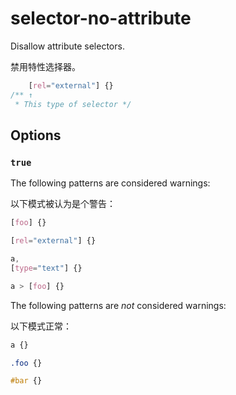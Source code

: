 # selector-no-attribute

Disallow attribute selectors.

禁用特性选择器。

```css
    [rel="external"] {}
/** ↑
 * This type of selector */
```

## Options

### `true`

The following patterns are considered warnings:

以下模式被认为是个警告：

```css
[foo] {}
```

```css
[rel="external"] {}
```

```css
a,
[type="text"] {}
```

```css
a > [foo] {}
```

The following patterns are *not* considered warnings:

以下模式正常：

```css
a {}
```

```css
.foo {}
```

```css
#bar {}
```
